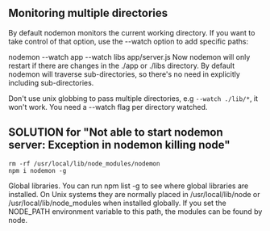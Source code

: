 ## Monitoring multiple directories
By default nodemon monitors the current working directory. If you want to take control of that option, use the --watch option to add specific paths:

nodemon --watch app --watch libs app/server.js
Now nodemon will only restart if there are changes in the ./app or ./libs directory. By default nodemon will traverse sub-directories, so there's no need in explicitly including sub-directories.

Don't use unix globbing to pass multiple directories, e.g `--watch ./lib/*`, it won't work. You need a --watch flag per directory watched.

## SOLUTION for "Not able to start nodemon server: Exception in nodemon killing node"

	rm -rf /usr/local/lib/node_modules/nodemon
	npm i nodemon -g

Global libraries. You can run npm list -g to see where global libraries are installed. On Unix systems they are normally placed in /usr/local/lib/node or /usr/local/lib/node_modules when installed globally. If you set the NODE_PATH environment variable to this path, the modules can be found by node.